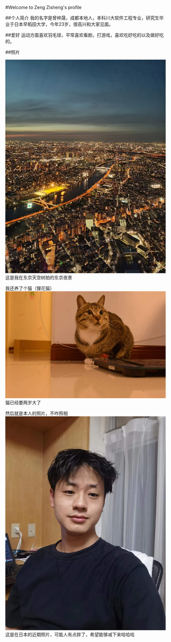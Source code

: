 #Welcome to Zeng Zisheng's profile

##个人简介
我的名字是曾梓晟，成都本地人，本科川大软件工程专业，研究生毕业于日本早稻田大学，今年23岁，很高兴和大家见面。

##爱好
运动方面喜欢羽毛球，平常喜欢看剧，打游戏，喜欢吃好吃的以及做好吃的。

##照片

![东京天空树](fig/1.jpg)
这是我在东京天空树拍的东京夜景

我还养了个猫（狸花猫）
![我家猫](fig/2.jpg)
猫已经要两岁大了

然后就是本人的照片，不咋照相
![本人近照](fig/3.jpg)
这是在日本的近期照片，可能人有点胖了，希望能够减下来哈哈哈
